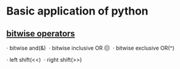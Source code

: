<link rel="stylesheet" type="text/css" href="CSS-code/Markdown Edit.css" />

# Basic application of python
## [bitwise operators](https://github.com/kx-36/Git123/blob/main/bit%20operation)
$\cdot$ bitwise and(&) $~\cdot$ bitwise inclusive OR (\|) $~\cdot$ bitwise exclusive OR(^) <p>
$\cdot$ left shift(<<) $~\cdot$ right shift(>>)
